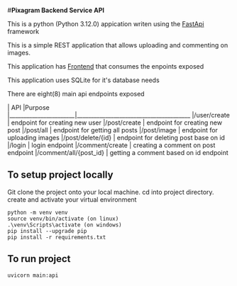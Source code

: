 #__Pixagram Backend Service API__

This is a python (Python 3.12.0) appication writen using the [FastApi](https://fastapi.tiangolo.com/) framework

This is a simple REST application that allows uploading and commenting on images.

This application has [Frontend](https://github.com/charlesreign/pixa_frontend) that consumes the enpoints exposed

This application uses SQLite for it's database needs

There are eight(8) main api endpoints exposed

| API                   |Purpose
|_______________________|________________________________________
|/user/create           | endpoint for creating new user
|/post/create           | endpoint for creating new post
|/post/all              | endpoint for getting all posts
|/post/image            | endpoint for uploading images
|/post/delete/{id}      | endpoint for deleting post base on id
|/login                 | login endpoint
|/comment/create        | creating a comment on post endpoint
|/comment/all/{post_id} | getting a comment based on id endpoint


## __To setup project locally__
Git clone the project onto your local machine. cd into project directory.
create and activate your virtual environment

```
python -m venv venv
source venv/bin/activate (on linux)
.\venv\Scripts\activate (on windows)
pip install --upgrade pip
pip install -r requirements.txt
```
## __To run project__
`
uvicorn main:api
`